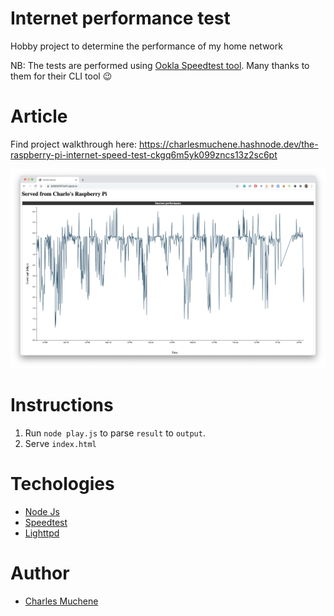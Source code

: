 # Internet performance test
Hobby project to determine the performance of my home network

NB: The tests are performed using [Ookla Speedtest tool](https://www.speedtest.net).
Many thanks to them for their CLI tool :wink:

# Article
Find project walkthrough here: https://charlesmuchene.hashnode.dev/the-raspberry-pi-internet-speed-test-ckgq6m5yk099zncs13z2sc6pt

![Results](https://github.com/charlesmuchene/speedtest/blob/main/speedtest_result.png)

# Instructions
1. Run `node play.js` to parse `result` to `output`.
2. Serve `index.html` 

# Techologies
- [Node Js](https://nodejs.org)
- [Speedtest](https://www.speedtest.net)
- [Lighttpd](https://lighttpd.net)

# Author
- [Charles Muchene](https://charlesmuchene.com)
